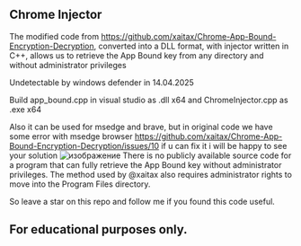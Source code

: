 ## Chrome Injector

The modified code from https://github.com/xaitax/Chrome-App-Bound-Encryption-Decryption, converted into a DLL format, with injector written in C++, allows us to retrieve the App Bound key from any directory and without administrator privileges

Undetectable by windows defender in 14.04.2025

Build app_bound.cpp in visual studio as .dll x64 and ChromeInjector.cpp as .exe x64

Also it can be used for msedge and brave, but in original code we have some error with msedge browser https://github.com/xaitax/Chrome-App-Bound-Encryption-Decryption/issues/10 if u can fix it i will be happy to see your solution 
![изображение](https://github.com/user-attachments/assets/9b16c534-37f7-4d43-b04c-68cf308be1ca)
There is no publicly available source code for a program that can fully retrieve the App Bound key without administrator privileges. The method used by @xaitax also requires administrator rights to move into the Program Files directory. 

So leave a star on this repo and follow me if you found this code useful.


## For educational purposes only.


